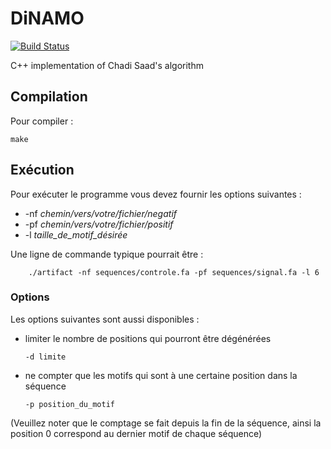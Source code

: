 # DiNAMO

[![Build Status](https://travis-ci.org/bonsai-team/DiNAMO.svg?branch=master)](https://travis-ci.org/bonsai-team/DiNAMO)

C++ implementation of Chadi Saad's algorithm

## Compilation

Pour compiler :

    make

## Exécution

Pour exécuter le programme vous devez fournir les options suivantes :

  * -nf *chemin/vers/votre/fichier/negatif*
  * -pf *chemin/vers/votre/fichier/positif*
  * -l  *taille\_de\_motif\_désirée*

  Une ligne de commande typique pourrait être :

        ./artifact -nf sequences/controle.fa -pf sequences/signal.fa -l 6

### Options

Les options suivantes sont aussi disponibles :

  * limiter le nombre de positions qui pourront être dégénérées

        -d limite

  * ne compter que les motifs qui sont à une certaine position dans la séquence

        -p position_du_motif

  (Veuillez noter que le comptage se fait depuis la fin de la séquence, ainsi la position 0 correspond au dernier motif de chaque séquence)
